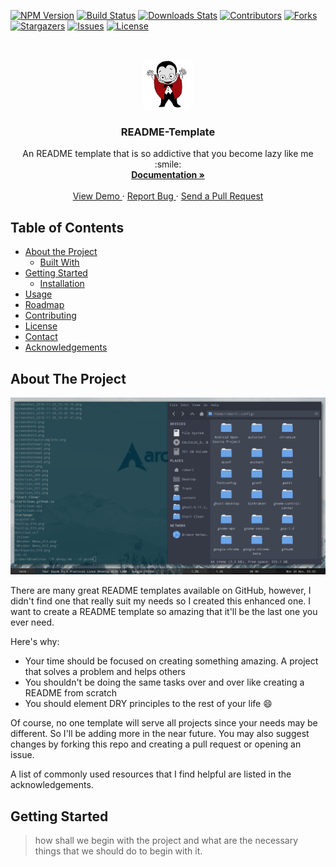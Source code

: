 [![NPM Version][npm-image]][npm-url]
[![Build Status][travis-image]][travis-url]
[![Downloads Stats][npm-downloads]][npm-url]
[![Contributors][contributors-shield]][contributors-url]
[![Forks][forks-shield]][forks-url]
[![Stargazers][stars-shield]][stars-url]
[![Issues][issues-shield]][issues-url]
[![License][license-shield]][license-url]

<!-- PROJECT LOGO -->
<br />
<p align="center">
  <a href="https://www.imdb.com/list/ls076311989/">
    <img src="images/1.png" alt="Logo" width="80" height="80">
  </a>

  <h3 align="center">README-Template</h3>

  <p align="center">
    An README template that is so addictive that you become lazy like me :smile:
    <br />
    <a href="https://github.com/InsideU/ReadmeTemplate#about-the-project"><strong> Documentation »</strong></a>
    <br />
    <br />
    <a href="https://github.com/InsideU/ReadmeTemplate#about-the-project"> View Demo </a>
    ·
    <a href="https://github.com/InsideU/ReadmeTemplate/issues"> Report Bug </a>
    ·
    <a href="https://github.com/InsideU/ReadmeTemplate/pulls"> Send a Pull Request </a>
  </p>
</p>


## Table of Contents

* [About the Project](#about-the-project)
  * [Built With](#built-with)
* [Getting Started](#getting-started)
  * [Installation](#installation)
* [Usage](#usage)
* [Roadmap](#roadmap)
* [Contributing](#contributing)
* [License](#license)
* [Contact](#contact)
* [Acknowledgements](#acknowledgements)


## About The Project

[![Product Name Screen Shot][product-screenshot]](https://www.archlinux.org/)

There are many great README templates available on GitHub, however, I didn't find one that really suit my needs so I created this enhanced one. I want to create a README template so amazing that it'll be the last one you ever need.

Here's why:
* Your time should be focused on creating something amazing. A project that solves a problem and helps others
* You shouldn't be doing the same tasks over and over like creating a README from scratch
* You should element DRY principles to the rest of your life :smile:

Of course, no one template will serve all projects since your needs may be different. So I'll be adding more in the near future. You may also suggest changes by forking this repo and creating a pull request or opening an issue.

A list of commonly used resources that I find helpful are listed in the acknowledgements.

## Getting Started 

> how shall we begin with the project and what are the necessary things that we should do to begin with it.



<!-- MARKDOWN LINKS & IMAGES -->
[contributors-shield]: https://img.shields.io/github/contributors/othneildrew/Best-README-Template.svg?style=flat-square
[forks-shield]: https://img.shields.io/github/forks/othneildrew/Best-README-Template.svg?style=flat-square
[stars-shield]: https://img.shields.io/github/stars/othneildrew/Best-README-Template.svg?style=flat-square
[issues-shield]: https://img.shields.io/github/issues/othneildrew/Best-README-Template.svg?style=flat-square
[license-shield]: https://img.shields.io/github/license/othneildrew/Best-README-Template.svg?style=flat-square
[linkedin-shield]: https://img.shields.io/badge/-LinkedIn-black.svg?style=flat-square&logo=linkedin&colorB=555
[product-screenshot]: images/test1.png
[npm-image]: https://img.shields.io/npm/v/datadog-metrics.svg?style=flat-square
[npm-downloads]: https://img.shields.io/npm/dm/datadog-metrics.svg?style=flat-square
[travis-image]: https://img.shields.io/travis/dbader/node-datadog-metrics/master.svg?style=flat-square
[wiki]: https://github.com/yourname/yourproject/wiki

[contributors-url]: https://github.com/InsideU
[forks-url]: https://github.com/InsideU/ReadmeTemplate/network/members
[stars-url]: https://github.com/InsideU/ReadmeTemplate/stargazers
[issues-url]: https://github.com/InsideU/ReadmeTemplate/issues
[license-url]: https://github.com/othneildrew/Best-README-Template/blob/master/LICENSE.txt
[npm-url]: https://npmjs.org/package/datadog-metrics
[travis-url]: https://travis-ci.org/dbader/node-datadog-metrics